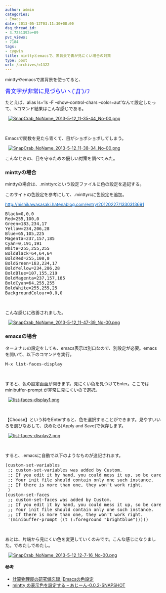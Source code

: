 ```yaml
---
author: admin
categories:
- Emacs
date: 2013-05-12T03:11:30+00:00
dsq_thread_id:
- 3.7251392e+09
pvc_views:
- 7184
tags:
- cygwin
title: minttyとemacsで、黒背景で青が見にくい場合の対策
type: post
url: /archives/=1322
---
```


minttyやemacsで黒背景を使ってると、

<font color="#0000ff" size="4">青文字が非常に見づらいヽ(`Д´)ﾉﾌ</font>

たとえば、alias ls=&#8217;ls -F &#8211;show-control-chars &#8211;color=aut&#8217;なんて設定したって、lsコマンド結果はこんな感じである。

<div style="padding-bottom: 0px; margin: 0px; padding-left: 10px; padding-right: 10px; display: inline; float: none; padding-top: 0px" id="scid:887EC618-8FBE-49a5-A908-2339AF2EC531:4aa5817f-8a43-41e5-8de8-8443b322604a" class="wlWriterEditableSmartContent">
  <a target="_blank" href="https://picasaweb.google.com/111104490436597119823/Futurismo?authkey=Gv1sRgCM-A3fCH6v_BOQ#5876916277104513074"><img style="border: none; padding: 0px; margin: 0px" alt="SnapCrab_NoName_2013-5-12_11-35-44_No-00.png" src="http://lh5.ggpht.com/-74nu9w97j0s/UY8AN3-GkDI/AAAAAAAAARc/M9b-cS5YVAQ/SnapCrab_NoName_2013-5-12_11-35-44_No-00.png" /></a>
</div>

&#160;

Emacsで関数を見たら青くて、目がショボショボしてしまう。

<div style="padding-bottom: 0px; margin: 0px; padding-left: 10px; padding-right: 10px; display: inline; float: none; padding-top: 0px" id="scid:887EC618-8FBE-49a5-A908-2339AF2EC531:cb2d4297-9f60-4719-a4d7-f6544a035b6f" class="wlWriterEditableSmartContent">
  <a target="_blank" href="https://picasaweb.google.com/111104490436597119823/Futurismo?authkey=Gv1sRgCM-A3fCH6v_BOQ#5876916830457784402"><img style="border: none; padding: 0px; margin: 0px" alt="SnapCrab_NoName_2013-5-12_11-38-34_No-00.png" src="http://lh3.ggpht.com/-yKnyycmnto0/UY8AuFXzaFI/AAAAAAAAARw/esGgRLLVrYQ/SnapCrab_NoName_2013-5-12_11-38-34_No-00.png" /></a>
</div>

こんなときの、目を守るための優しい対策を調べてみた。

### minttyの場合

minttyの場合は、.minttyrcという設定ファイルに色の設定を追記する。

このサイトの色設定を参考にして、.minttyrcに色設定を追加。

[<font color="#0066cc">http://nishikawasasaki.hatenablog.com/entry/20120227/1330313691</font>][1]

<div style="padding-bottom: 0px; margin: 0px; padding-left: 0px; padding-right: 0px; display: inline; float: none; padding-top: 0px" id="scid:812469c5-0cb0-4c63-8c15-c81123a09de7:ca21b52a-0103-4f67-af8e-129d554228ce" class="wlWriterEditableSmartContent">
  <pre name="code" class="c">Black=0,0,0
Red=255,100,0
Green=183,234,17
Yellow=234,206,28
Blue=65,105,225
Magenta=237,157,185
Cyan=0,191,191
White=255,255,255
BoldBlack=64,64,64
BoldRed=255,100,0
BoldGreen=183,234,17
BoldYellow=234,206,28
BoldBlue=107,155,219
BoldMagenta=237,157,185
BoldCyan=64,255,255
BoldWhite=255,255,25
BackgroundColour=0,0,0
</pre>
</div>

&#160;

こんな感じに改善されました。

<div style="padding-bottom: 0px; margin: 0px; padding-left: 10px; padding-right: 10px; display: inline; float: none; padding-top: 0px" id="scid:887EC618-8FBE-49a5-A908-2339AF2EC531:749938d5-3970-4f1e-a34c-bc75a22d3ff7" class="wlWriterEditableSmartContent">
  <a target="_blank" href="https://picasaweb.google.com/111104490436597119823/Futurismo?authkey=Gv1sRgCM-A3fCH6v_BOQ#5876924313418569250"><img style="border: none; padding: 0px; margin: 0px" alt="SnapCrab_NoName_2013-5-12_11-47-39_No-00.png" src="http://lh5.ggpht.com/-xMS6DGYdnUw/UY8HhpkrliI/AAAAAAAAASM/_wn3Dh3ZpNk/SnapCrab_NoName_2013-5-12_11-47-39_No-00.png" /></a>
</div>

### emacsの場合

ターミナルの設定をしても、emacs表示は別口なので、別設定が必要。emacsを開いて、以下のコマンドを実行。

<div style="padding-bottom: 0px; margin: 0px; padding-left: 0px; padding-right: 0px; display: inline; float: none; padding-top: 0px" id="scid:812469c5-0cb0-4c63-8c15-c81123a09de7:0fa64e66-6389-4e87-843f-2828a3c09a22" class="wlWriterEditableSmartContent">
  <pre name="code" class="c">M-x list-faces-display</pre>
</div>

&#160;

すると、色の設定画面が開きます。見にくい色を見つけてEnter。ここではminibuffer-prompt が非常に見にくいので選択。

<div style="padding-bottom: 0px; margin: 0px; padding-left: 10px; padding-right: 10px; display: inline; float: none; padding-top: 0px" id="scid:887EC618-8FBE-49a5-A908-2339AF2EC531:dabcf5fb-ea0c-47c1-ad87-5fc0572867b5" class="wlWriterEditableSmartContent">
  <a target="_blank" href="https://picasaweb.google.com/111104490436597119823/Futurismo?authkey=Gv1sRgCM-A3fCH6v_BOQ#5876924313883010290"><img style="border: none; padding: 0px; margin: 0px" alt="list-faces-display1.png" src="http://lh4.ggpht.com/-HoIipHDcTSY/UY8HhrTaZPI/AAAAAAAAASQ/c9JiYuZ0TL0/list-faces-display1.png" /></a>
</div>

&#160;

【Choose】という枠をEnterすると、色を選択することができます。見やすいいろを選びなおして、決めたら[Apply and Save]で保存します。

<div style="padding-bottom: 0px; margin: 0px; padding-left: 10px; padding-right: 10px; display: inline; float: none; padding-top: 0px" id="scid:887EC618-8FBE-49a5-A908-2339AF2EC531:e82b375a-ae50-4607-96d8-b17913c51b37" class="wlWriterEditableSmartContent">
  <a target="_blank" href="https://picasaweb.google.com/111104490436597119823/Futurismo?authkey=Gv1sRgCM-A3fCH6v_BOQ#5876924326741110578"><img style="border: none; padding: 0px; margin: 0px" alt="list-faces-display2.png" src="http://lh6.ggpht.com/-dWtYBHwe3ME/UY8HibNBbzI/AAAAAAAAASg/lhOe7wJ2ri8/list-faces-display2.png" /></a>
</div>

&#160;

すると、.emacsに自動で以下のようなものが追記されます。

<div style="padding-bottom: 0px; margin: 0px; padding-left: 0px; padding-right: 0px; display: inline; float: none; padding-top: 0px" id="scid:812469c5-0cb0-4c63-8c15-c81123a09de7:99cff5b2-952b-4ad2-9cad-1be6089526fb" class="wlWriterEditableSmartContent">
  <pre name="code" class="c">(custom-set-variables
 ;; custom-set-variables was added by Custom.
 ;; If you edit it by hand, you could mess it up, so be careful.
 ;; Your init file should contain only one such instance.
 ;; If there is more than one, they won't work right.
 )
(custom-set-faces
 ;; custom-set-faces was added by Custom.
 ;; If you edit it by hand, you could mess it up, so be careful.
 ;; Your init file should contain only one such instance.
 ;; If there is more than one, they won't work right.
 '(minibuffer-prompt ((t (:foreground "brightblue")))))
</pre>
</div>

&#160;

あとは、片端から見にくい色を変更していくのみです。こんな感じになりました。でめたしでめたし。

<div style="padding-bottom: 0px; margin: 0px; padding-left: 10px; padding-right: 10px; display: inline; float: none; padding-top: 0px" id="scid:887EC618-8FBE-49a5-A908-2339AF2EC531:62f8acc0-6c09-48a8-80e2-3d6ec94060e7" class="wlWriterEditableSmartContent">
  <a target="_blank" href="https://picasaweb.google.com/111104490436597119823/Futurismo?authkey=Gv1sRgCM-A3fCH6v_BOQ#5876924312953566162"><img style="border: none; padding: 0px; margin: 0px" alt="SnapCrab_NoName_2013-5-12_12-7-16_No-00.png" src="http://lh6.ggpht.com/-_obO5x7_0zU/UY8Hhn10M9I/AAAAAAAAASU/2SDPVuykp-Y/SnapCrab_NoName_2013-5-12_12-7-16_No-00.png" /></a>
</div>

#### 参考

  * [計算物理屋の研究備忘録 |Emacsの色設定][2] 
  * [mintty の表示色を設定する &#8211; あじーん-0.0.2-SNAPSHOT][1]

 [1]: http://nishikawasasaki.hatenablog.com/entry/20120227/1330313691
 [2]: http://keisanbutsuriya.blog.fc2.com/blog-entry-51.html